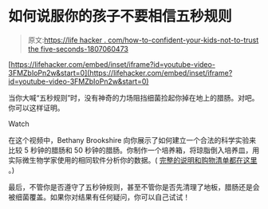# 如何说服你的孩子不要相信五秒规则

> 原文:[https://life hacker . com/how-to-confident-your-kids-not-to-trust the five-seconds-1807060473](https://lifehacker.com/how-to-convince-your-kids-not-to-trust-the-five-second-1807060473)

 [https://lifehacker.com/embed/inset/iframe?id=youtube-video-3FMZbIoPn2w&start=0](https://lifehacker.com/embed/inset/iframe?id=youtube-video-3FMZbIoPn2w&start=0) 

当你大喊“五秒规则”时，没有神奇的力场阻挡细菌捡起你掉在地上的腊肠。对吧。你可以这样证明。

Watch

在这个视频中，Bethany Brookshire 向你展示了如何建立一个合法的科学实验来比较 5 秒钟的腊肠和 50 秒钟的腊肠。你制作一个培养箱，将琼脂倒入培养皿，用实际微生物学家使用的相同软件分析你的数据。( [完整的说明和购物清单都在这里](https://www.sciencenewsforstudents.org/blog/eureka-lab/five-second-rule-growing-germs-science) 。)

最后，不管你是否遵守了五秒钟规则，甚至不管你是否先清理了地板，腊肠还是会被细菌覆盖。如果你对结果有任何疑问，你可以自己试试！